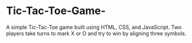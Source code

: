# Tic-Tac-Toe-Game-
A simple Tic-Tac-Toe game built using HTML, CSS, and JavaScript. Two players take turns to mark X or O and try to win by aligning three symbols.
